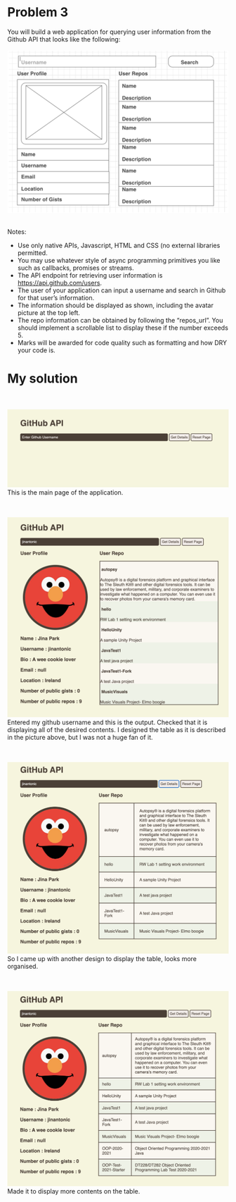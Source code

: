 # Problem 3

You will build a web application for querying user information from the Github
API that looks like the following:
</br></br>
![Sketch](/images/g1.png)
</br></br>

Notes:
- Use only native APIs, Javascript, HTML and CSS (no external libraries permitted.
- You may use whatever style of async programming primitives you like such as callbacks, promises or streams.
- The API endpoint for retrieving user information is https://api.github.com/users.
- The user of your application can input a username and search in Github for that user’s information. 
- The information should be displayed as shown, including the avatar picture at the top left.
- The repo information can be obtained by following the “repos_url”. 
   You should implement a scrollable list to display these if the number exceeds 5.
- Marks will be awarded for code quality such as formatting and how DRY your code is.


# My solution
</br></br>
![Sketch](/images/main.png)
This is the main page of the application.

</br></br>
![Sketch](/images/tb1.png)
Entered my github username and this is the output. Checked that it is displaying all of the desired contents. I designed the table as it is described in the picture above, but I was not a huge fan of it.

</br></br>
![Sketch](/images/tb2.png)
So I came up with another design to display the table, looks more organised. 

</br></br>
![Sketch](/images/tb3.png)
Made it to display more contents on the table.









